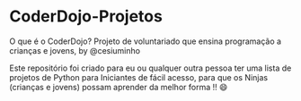 # CoderDojo-Projetos 

O que é o CoderDojo?
 Projeto de voluntariado que ensina programação a crianças e jovens, by @cesiuminho

Este repositório foi criado para eu ou qualquer outra pessoa ter uma lista de projetos de Python para Iniciantes de fácil acesso, para 
que os Ninjas (crianças e jovens) possam aprender da melhor forma !!  😄

